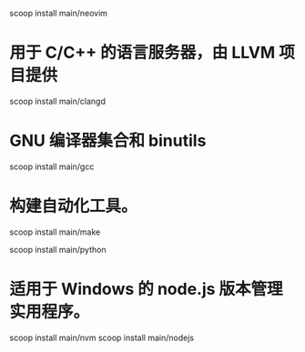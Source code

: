 


scoop install main/neovim

# 用于 C/C++ 的语言服务器，由 LLVM 项目提供
scoop install main/clangd
# GNU 编译器集合和 binutils
scoop install main/gcc
# 构建自动化工具。
scoop install main/make

scoop install main/python
# 适用于 Windows 的 node.js 版本管理实用程序。
scoop install main/nvm
scoop install main/nodejs
